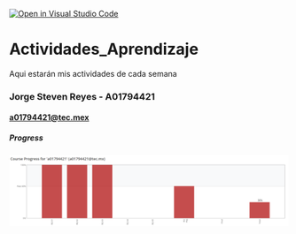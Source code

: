 [![Open in Visual Studio Code](https://classroom.github.com/assets/open-in-vscode-c66648af7eb3fe8bc4f294546bfd86ef473780cde1dea487d3c4ff354943c9ae.svg)](https://classroom.github.com/online_ide?assignment_repo_id=8478627&assignment_repo_type=AssignmentRepo)
# Actividades_Aprendizaje
Aqui estarán mis actividades de cada semana

### Jorge Steven Reyes - A01794421
#### a01794421@tec.mex

##### Progress
<img src="assets/Capture7.PNG"
     alt="Markdown Monster icon"
     style="float: left; margin-right: 10px;" />
